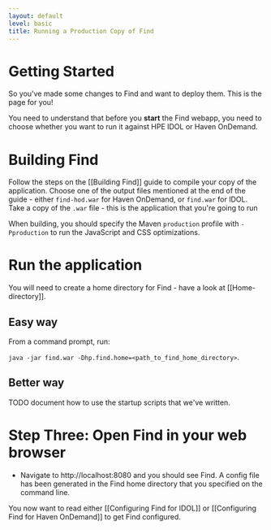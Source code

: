 ```yaml
---
layout: default
level: basic
title: Running a Production Copy of Find
---
```


# Getting Started

So you've made some changes to Find and want to deploy them.  This is the page for you!

You need to understand that before you **start** the Find webapp, you need to choose whether you want to run it against HPE IDOL or Haven OnDemand.

# Building Find

Follow the steps on the [[Building Find]] guide to compile your copy of the application.  Choose one of the output files mentioned at the end of the guide - either `find-hod.war` for Haven OnDemand, or `find.war` for IDOL.  Take a copy of the `.war` file - this is the application that you're going to run

When building, you should specify the Maven `production` profile with `-Pproduction` to run the JavaScript and CSS optimizations.

# Run the application

You will need to create a home directory for Find - have a look at [[Home-directory]].

## Easy way

From a command prompt, run:

`java -jar find.war -Dhp.find.home=<path_to_find_home_directory>`.

## Better way

TODO document how to use the startup scripts that we've written.

# Step Three: Open Find in your web browser

- Navigate to http://localhost:8080 and you should see Find.  A config file has been generated in the Find home directory that you specified on the command line.

You now want to read either [[Configuring Find for IDOL]] or [[Configuring Find for Haven OnDemand]] to get Find configured.